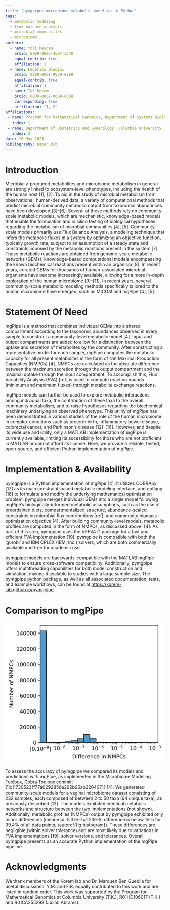 ```yaml
---
title: 'pymgpipe: microbiome metabolic modeling in Python'
tags:
  - metabolic modeling
  - flux balance analysis
  - microbial communities
  - microbiome
authors:
  - name: Yoli Meydan
    orcid: 0009-0003-4597-3340
    equal-contrib: true
    affiliation: 1
  - name: Federico Bladini
    orcid: 0000-0001-9079-8869
    equal-contrib: true 
    affiliation: 1
  - name: Tal Korem
    orcid: 0000-0002-0609-0858
    corresponding: true 
    affiliation: "1, 2"
affiliations:
 - name: Program for Mathematical Genomics, Department of Systems Biology, Columbia University Irving Medical Center, New York, NY, USA
   index: 1
 - name: Department of Obstetrics and Gynecology, Columbia University Irving Medical Center, New York, NY, USA
   index: 2
date: 16 May 2023
bibliography: paper.bib
---
```


# Introduction

Microbially-produced metabolites and microbiome metabolism in general are strongly linked to ecosystem-level phenotypes, including the health of the human host [1], [2]. To aid in the study of microbial metabolism from observational, human-derived data, a variety of computational methods that predict microbial community metabolic output from taxonomic abundances have been developed [3]–[6]. Several of these methods rely on community-scale metabolic models, which are mechanistic, knowledge-based models that enable the formulation and in silico testing of biological hypotheses regarding the metabolism of microbial communities [4], [5]. Community-scale models primarily use Flux Balance Analysis, a modeling technique that infers the metabolic fluxes in a system by optimizing an objective function, typically growth rate, subject to an assumption of a steady state and constraints imposed by the metabolic reactions present in the system [7]. These metabolic reactions are obtained from genome-scale metabolic networks (GEMs), knowledge-based computational models encompassing the known biochemical   reactions present within an organism [8]. In recent years, curated GEMs for thousands of human-associated microbial organisms have become increasingly available, allowing for a more in-depth exploration of the human microbiome [9]–[11].  In recent years, several community-scale metabolic modeling methods specifically tailored to the human microbiome have emerged, such as MICOM and mgPipe [4], [5].

# Statement Of Need

mgPipe is a method that combines individual GEMs into a shared compartment according to the taxonomic abundances observed in every sample to construct a community-level metabolic model [4]. Input and output compartments are added to allow for a distinction between the uptake and secretion of metabolites by the community. After constructing a representative model for each sample, mgPipe computes the metabolic capacity for all present metabolites in the form of Net Maximal Production Capacities (NMPCs) [4]. NMPCs are calculated as the absolute difference between the maximum secretion through the output compartment and the maximal uptake through the input compartment. To accomplish this, Flux Variability Analysis (FVA) [ref] is used to compute reaction bounds (minimum and maximum fluxes) through metabolite exchange reactions. 

mgPipe models can further be used to explore metabolic interactions among individual taxa, the contribution of these taxa to the overall community metabolism, and to raise hypotheses regarding the biochemical machinery underlying an observed phenotype. This utility of mgPipe has been demonstrated in various studies of the role of the human microbiome in complex conditions such as preterm birth, inflammatory bowel disease, colorectal cancer, and Parkinson’s disease [12]–[16]. However, and despite its wide use and utility, only a MATLAB implementation of mgPipe is currently available, limiting its accessibility for those who are not proficient in MATLAB or cannot afford its license. Here, we provide a reliable, tested, open-source, and efficient Python implementation of mgPipe.

# Implementation & Availability

pymgpipe is a Python implementation of mgPipe [4]. It utilizes COBRApy [17] as its main constraint-based metabolic modeling interface, and optlang [18] to formulate and modify the underlying mathematical optimization problem. pymgpipe merges individual GEMs into a single model following  mgPipe’s biologically-informed metabolic assumptions, such as the use of preordained  diets, compartmentalized structure, abundance-scaled constraints on microbial flux contributions [ref], and community biomass optimization objective [4]. After building community-level models, metabolic profiles are computed in the form of NMPCs, as discussed above. [4]. As part of this step, pymgpipe uses the VFFVA C package for a fast and efficient FVA implementation [19]. pymgpipe is compatible with both the ‘gurobi’ and IBM CPLEX (IBM, Inc.) solvers, which are both commercially available and free for academic use.

pymgpipe models are backwards-compatible with the MATLAB mgPipe models to ensure cross-software compatibility. Additionally, pymgpipe offers multithreading capabilities for both model construction and simulation, making it scalable to studies with a large sample size. The pymgpipe python package, as well as all associated documentation, tests, and example workflows, can be found at https://korem-lab.github.io/pymgpipe.

# Comparison to mgPipe

![Histogram of magnitude of differences in NMPCs between mgPipe and pymgpipe.\label{fig:histogram}](figure.png)

To assess the accuracy of pymgpipe we compared its models and predictions with mgPipe, as implemented in the Microbiome Modeling Toolbox, Cobra Toolbox commit:  71c117305231f77a0292856e292b95ab32040711 [4]. We generated community-scale models for a vaginal microbiome dataset consisting of 232 samples, each composed of between 2 to 50 taxa (94 unique taxa), as previously described [12]. The models exhibited identical metabolic networks and structure between the two implementations (not shown). Additionally, metabolic profiles (NMPCs) output by pymgpipe exhibited only minor differences (mean±sd. 5.37e-7±1.23e-5; difference is below 1e-5 for 99.4% of all data points; \autoref{fig:histogram}). These differences are negligible (within solver tolerance) and are most likely due to variations in FVA implementations [19], solver versions, and tolerances. Overall, pymgpipe presents as an accurate Python implementation of the mgPipe pipeline. 

# Acknowledgments 

We thank members of the Korem lab and Dr. Marouen Ben Guebila for useful discussions. Y.M. and F.B. equally contributed to this work and are listed in random order. This work was supported by the Program for Mathematical Genomics at Columbia University (T.K.), R01HD106017 (T.K.) and R01CA255298 (Julian Abrams). 